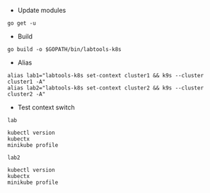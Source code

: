 
   * Update modules
```shell
go get -u
```

   * Build
```shell
go build -o $GOPATH/bin/labtools-k8s
```

   * Alias
```shell
alias lab1="labtools-k8s set-context cluster1 && k9s --cluster cluster1 -A"
alias lab2="labtools-k8s set-context cluster2 && k9s --cluster cluster2 -A"
```

   * Test context switch
```shell
lab
```

```shell
kubectl version
kubectx
minikube profile
```

```shell
lab2
```

```shell
kubectl version
kubectx
minikube profile
```

